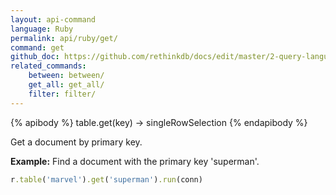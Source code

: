 ```yaml
---
layout: api-command 
language: Ruby
permalink: api/ruby/get/
command: get 
github_doc: https://github.com/rethinkdb/docs/edit/master/2-query-language/api/ruby/selecting-data/get.md
related_commands:
    between: between/
    get_all: get_all/
    filter: filter/
---
```



{% apibody %}
table.get(key) &rarr; singleRowSelection
{% endapibody %}

Get a document by primary key.

__Example:__ Find a document with the primary key 'superman'.

```rb
r.table('marvel').get('superman').run(conn)
```
